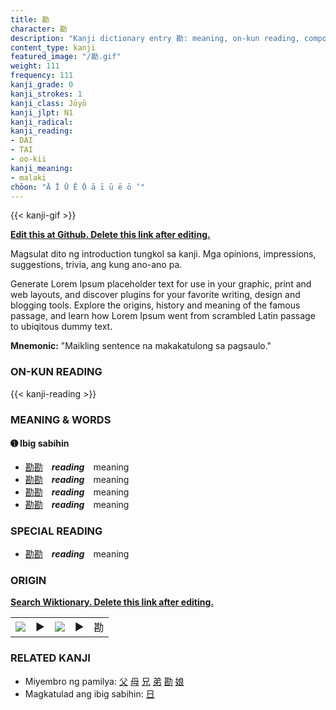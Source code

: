 ```yaml
---
title: 勘
character: 勘
description: "Kanji dictionary entry 勘: meaning, on-kun reading, compounds, origin, related kanji"
content_type: kanji
featured_image: "/勘.gif"
weight: 111
frequency: 111
kanji_grade: 0
kanji_strokes: 1
kanji_class: Jōyō
kanji_jlpt: N1
kanji_radical: 
kanji_reading: 
- DAI
- TAI
- oo-kii
kanji_meaning:
- malaki
chōon: "Ā Ī Ū Ē Ō ā ī ū ē ō ’"
---
```

[//]: # (Don't edit the line below. Kanji animated GIF code is automatically generated.)
{{< kanji-gif >}}

[//]: # (Edit below this line.)

**[Edit this at Github. Delete this link after editing.](https://github.com/tim0g/tim/tree/main/content/kanji/勘/index.md)**

Magsulat dito ng introduction tungkol sa kanji. Mga opinions, impressions, suggestions, trivia, ang kung ano-ano pa.

Generate Lorem Ipsum placeholder text for use in your graphic, print and web layouts, and discover plugins for your favorite writing, design and blogging tools. Explore the origins, history and meaning of the famous passage, and learn how Lorem Ipsum went from scrambled Latin passage to ubiqitous dummy text.
 
**Mnemonic:** "Maikling sentence na makakatulong sa pagsaulo."

### ON-KUN READING

[//]: # (Don't edit the line below. ON-KUN READING code is automatically generated.)
{{< kanji-reading >}}

### MEANING & WORDS

#### ➊ **Ibig sabihin**
  - [勘](../勘)[勘](../勘)　***reading***　meaning
  - [勘](../勘)[勘](../勘)　***reading***　meaning
  - [勘](../勘)[勘](../勘)　***reading***　meaning
  - [勘](../勘)[勘](../勘)　***reading***　meaning

### SPECIAL READING
  - [勘](../勘)[勘](../勘)　***reading***　meaning

### ORIGIN

**[Search Wiktionary. Delete this link after editing.](https://wiktionary.org/wiki/勘)**
<table class="kanji-table"><tr><td>
<img src="60px-勘-bronze.svg.png">
</td><td>▶</td><td>
<img src="60px-勘-oracle.svg.png">
</td><td>▶</td>
<td class="kanji-origin">勘</td>
</tr></table>

### RELATED KANJI
- Miyembro ng pamilya: [父](../父) [母](../母) [兄](../兄) [弟](../弟) [勘](../勘) [娘](../娘)
- Magkatulad ang ibig sabihin: [日](../日)
